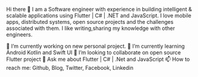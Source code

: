 Hi there 👋
I am a Software engineer with experience in building intelligent & scalable applications using Flutter | C# | .NET and JavaScript. I love mobile apps, distributed systems, open source projects and the challenges associated with them. I like writing,sharing my knowledge with other engineers.

🔭 I’m currently working on new personal project.
🌱 I’m currently learning Android Kotlin and Swift UI
👯 I’m looking to collaborate on open source Flutter project
💬 Ask me about Flutter | C# | .Net and JavaScript
📫 How to reach me: Github, Blog, Twitter, Facebook, Linkedin

